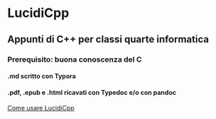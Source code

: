 # LucidiCpp
## Appunti di C++ per classi quarte informatica 
### Prerequisito: buona conoscenza del C
#### .md scritto con Typora
#### .pdf, .epub e .html ricavati con Typedoc e/o con pandoc
[Come usare LucidiCpp](https://www.youtube.com/watch?v=SyCQf9UuPAk)
